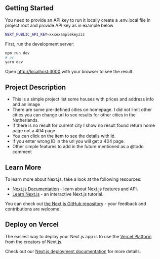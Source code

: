 ## Getting Started

You need to provide an API key to run it locally create a .env.local file in project root and provide API key as in example below
```bash
NEXT_PUBLIC_API_KEY=xxxexamplekeyzzz
```

First, run the development server:
```bash
npm run dev
# or
yarn dev
```

Open [http://localhost:3000](http://localhost:3000) with your browser to see the result.

## Project Description

- This is a simple project list some houses with prices and address info and an image
- There are some pre-defined cities on homepage. I did not limit other cities you can change url to see results for other cities in the Netherlands.
- If there is no result for current city I show no result found return home page not a 404 page
- You can click on the item to see the details with id.
- If you enter wrong ID in the url you will get a 404 page.
- Other simple features to add in the future mentioned as a @todo comment

## Learn More

To learn more about Next.js, take a look at the following resources:

- [Next.js Documentation](https://nextjs.org/docs) - learn about Next.js features and API.
- [Learn Next.js](https://nextjs.org/learn) - an interactive Next.js tutorial.

You can check out [the Next.js GitHub repository](https://github.com/vercel/next.js/) - your feedback and contributions are welcome!

## Deploy on Vercel

The easiest way to deploy your Next.js app is to use the [Vercel Platform](https://vercel.com/new?utm_medium=default-template&filter=next.js&utm_source=create-next-app&utm_campaign=create-next-app-readme) from the creators of Next.js.

Check out our [Next.js deployment documentation](https://nextjs.org/docs/deployment) for more details.
